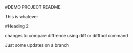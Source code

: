 #DEMO PROJECT README

This is whatever

#Heading 2

changes to compare diffrence using diff or difftool command


Just some updates on a branch